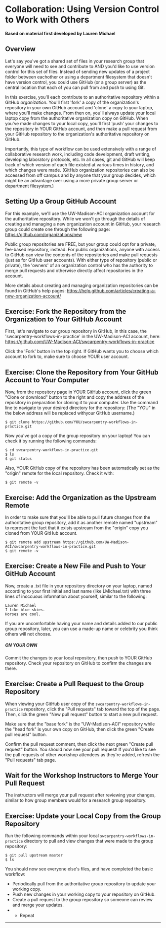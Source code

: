 # Collaboration: Using Version Control to Work with Others

**Based on material first developed by Lauren Michael**

## Overview

Let's say you've got a shared set of files in your research group that 
everyone will need to see and contribute to AND you'd like to use version 
control for this set of files. Instead of sending new updates of a project folder 
between eachother or using a department filesystem that doesn't have version control, 
you could use GitHub (or a group server) as the central location that each of you 
can pull from and push to using Git.

In this exercise, you'll each contribute to an authoritative repository 
within a GitHub *organization*. You'll first 'fork' a copy of the organization's 
repository in your own GitHub account and 'clone' a copy to your laptop, where 
you'll make changes. From then on, you'll always update your local laptop copy 
from the authoritative organization copy on GitHub. When you've made changes to 
your local copy, you'll first 'push' your changes to the repository in YOUR GitHub 
account, and then make a pull request from your GitHub repository to the 
organization's authoritative repository on GitHub. 

Importantly, this type of workflow can be used extensively with 
a range of collaborative research work, including code development, draft 
writing, developing laboratory protocols, etc. In all cases, git and GitHub 
will keep track of which version of each file existed at various times in 
history, and which changes were made. (GitHub organization repositories can also 
be accessed from off campus and by anyone that your group decides, which might be an 
advantage over using a more private group server or department filesystem.)

## Setting Up a Group GitHub Account

For this example, we'll use the UW-Madison-ACI organization account for the 
authoritative repository. While we won't go through the details of creating 
and managing a new organization account in GitHub, your research group could 
create one through the following page: https://github.com/organizations/new

Public group repositories are FREE, but your group could opt for a private, 
fee-based repository, instead. For public organizations, anyone 
with access to GitHub can view the contents of the repositories and make pull 
requests (just as for GitHub user accounts). With either type of repository (public 
or private), the 'owners' of an organization control who has the authority to merge pull 
requests and otherwise directly affect repositories in the account.

More details about creating and managing organization repositories can be found 
in GitHub's help pages: 
https://help.github.com/articles/creating-a-new-organization-account/

## Exercise: Fork the Repository from the Organization to Your GitHub Account

First, let's navigate to our group repository in GitHub, in this case, the
'swcarpentry-workflows-in-practice' in the UW-Madison-ACI account,
here: https://github.com/UW-Madison-ACI/swcarpentry-workflows-in-practice

Click the 'Fork' button in the top right. If GitHub wants you to choose 
which account to fork to, make sure to choose YOUR user account.

## Exercise: Clone the Repository from Your GitHub Account to Your Computer

Now, from the repository page in YOUR GitHub account, click the green "Clone 
or download" button to the right and copy the address 
of the repository in preparation for cloning it to your computer. Use the command 
line to navigate to your desired directory for the repository: (The "YOU" in 
the below address will be replaced withyour GitHub username.)

    $ git clone https://github.com/YOU/swcarpentry-workflows-in-practice.git

Now you've got a copy of the group repository on your laptop! You can check it 
by running the following commands:

    $ cd swcarpentry-workflows-in-practice.git
    $ ls
    $ git status

Also, YOUR GitHub copy of the repository has been automatically set 
as the "origin" remote for the local repository. Check it with:

    $ git remote -v

## Exercise: Add the Organization as the Upstream Remote

In order to make sure that you'll be able to pull future changes 
from the authoritative group repository, add it as another remote 
named "upstream" to represent the fact that it exists upstream from the "origin" 
copy you cloned from YOUR GitHub account.

    $ git remote add upstream https://github.com/UW-Madison-ACI/swcarpentry-workflows-in-practice.git
    $ git remote -v
 
## Exercise: Create a New File and Push to Your GitHub Account

Now, create a .txt file in your repository directory on your laptop, named 
according to your first initial and last name 
(like LMichael.txt) with three lines of inoccuous information about yourself, 
similar to the following:
    
    Lauren Michael
    I like blue skies.
    Horses are cool.

If you are uncomfortable having your name and details added to 
our public group repository, later, you can use a made-up name or celebrity 
you think others will not choose.

##### ON YOUR OWN
Commit the changes to your local repository, then push to YOUR GitHub repository. 
Check your repository on GitHub to confirm the changes are there.

## Exercise: Create a Pull Request to the Group Repository

When viewing your GitHub user copy of the `swcarpentry-workflows-in-practice` 
repository, click the "Pull requests" tab toward the top of the page. Then, 
click the green "New pull request" button to start a new pull request.

Make sure that the "base fork" is the "UW-Madison-ACI" repository 
while the "head fork" is your own copy on GitHub, then click the 
green "Create pull request" button.

Confirm the pull request comment, then click the next green "Create pull request" 
button. You should now see your pull request! If you'd like to see the pull requests 
of other workshop attendees as they're added, refresh the "Pull requests" tab page.

## Wait for the Workshop Instructors to Merge Your Pull Request

The instructors will merge your pull request after reviewing your changes, similar 
to how group members would for a research group repository.

## Exercise: Update your Local Copy from the Group Repository

Run the following commands within your local `swcarpentry-workflows-in-practice` 
directory to pull and view changes that were made to the group repository:

    $ git pull upstream master
    $ ls

You should now see everyone else's files, and have completed the basic workflow:
- Periodically pull from the authoritative group repository to update your working copy.
- Push new changes in your working copy to your repository on GitHub.
- Create a pull request to the group repository so someone can review and merge your updates.
- - Repeat
----
